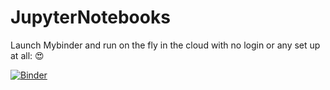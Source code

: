# JupyterNotebooks


Launch Mybinder and run on the fly in the cloud with no login or any set up at all:  :heart_eyes:   

[![Binder](https://mybinder.org/badge.svg)](https://mybinder.org/v2/gh/WSWCWaterDataExchange/JupyterNotebooks/master?filepath=UTss_API_Testing_for_USGS)

